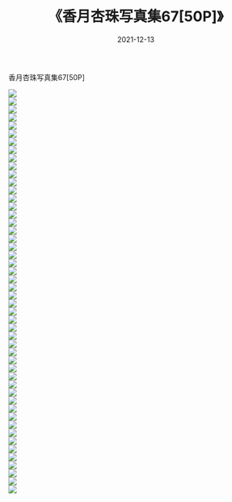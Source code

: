 ﻿---
layout: post
title:  《香月杏珠写真集67[50P]》
date:   2021-12-13
img: http://img.660000.xyz/Sharelink/性感/2021/香月杏珠写真集67[50P]/000.jpg
categories: [美女, 清纯, 唯美]
---

香月杏珠写真集67[50P]

  ![](http://img.660000.xyz/Sharelink/性感/2021/香月杏珠写真集67[50P]/001.jpg) <br> ![](http://img.660000.xyz/Sharelink/性感/2021/香月杏珠写真集67[50P]/002.jpg) <br> ![](http://img.660000.xyz/Sharelink/性感/2021/香月杏珠写真集67[50P]/003.jpg) <br> ![](http://img.660000.xyz/Sharelink/性感/2021/香月杏珠写真集67[50P]/004.jpg) <br> ![](http://img.660000.xyz/Sharelink/性感/2021/香月杏珠写真集67[50P]/005.jpg) <br> ![](http://img.660000.xyz/Sharelink/性感/2021/香月杏珠写真集67[50P]/006.jpg) <br> ![](http://img.660000.xyz/Sharelink/性感/2021/香月杏珠写真集67[50P]/007.jpg) <br> ![](http://img.660000.xyz/Sharelink/性感/2021/香月杏珠写真集67[50P]/008.jpg) <br> ![](http://img.660000.xyz/Sharelink/性感/2021/香月杏珠写真集67[50P]/009.jpg) <br> ![](http://img.660000.xyz/Sharelink/性感/2021/香月杏珠写真集67[50P]/010.jpg) <br> ![](http://img.660000.xyz/Sharelink/性感/2021/香月杏珠写真集67[50P]/011.jpg) <br> ![](http://img.660000.xyz/Sharelink/性感/2021/香月杏珠写真集67[50P]/012.jpg) <br> ![](http://img.660000.xyz/Sharelink/性感/2021/香月杏珠写真集67[50P]/013.jpg) <br> ![](http://img.660000.xyz/Sharelink/性感/2021/香月杏珠写真集67[50P]/014.jpg) <br> ![](http://img.660000.xyz/Sharelink/性感/2021/香月杏珠写真集67[50P]/015.jpg) <br> ![](http://img.660000.xyz/Sharelink/性感/2021/香月杏珠写真集67[50P]/016.jpg) <br> ![](http://img.660000.xyz/Sharelink/性感/2021/香月杏珠写真集67[50P]/017.jpg) <br> ![](http://img.660000.xyz/Sharelink/性感/2021/香月杏珠写真集67[50P]/018.jpg) <br> ![](http://img.660000.xyz/Sharelink/性感/2021/香月杏珠写真集67[50P]/019.jpg) <br> ![](http://img.660000.xyz/Sharelink/性感/2021/香月杏珠写真集67[50P]/020.jpg) <br> ![](http://img.660000.xyz/Sharelink/性感/2021/香月杏珠写真集67[50P]/021.jpg) <br> ![](http://img.660000.xyz/Sharelink/性感/2021/香月杏珠写真集67[50P]/022.jpg) <br> ![](http://img.660000.xyz/Sharelink/性感/2021/香月杏珠写真集67[50P]/023.jpg) <br> ![](http://img.660000.xyz/Sharelink/性感/2021/香月杏珠写真集67[50P]/024.jpg) <br> ![](http://img.660000.xyz/Sharelink/性感/2021/香月杏珠写真集67[50P]/025.jpg) <br> ![](http://img.660000.xyz/Sharelink/性感/2021/香月杏珠写真集67[50P]/026.jpg) <br> ![](http://img.660000.xyz/Sharelink/性感/2021/香月杏珠写真集67[50P]/027.jpg) <br> ![](http://img.660000.xyz/Sharelink/性感/2021/香月杏珠写真集67[50P]/028.jpg) <br> ![](http://img.660000.xyz/Sharelink/性感/2021/香月杏珠写真集67[50P]/029.jpg) <br> ![](http://img.660000.xyz/Sharelink/性感/2021/香月杏珠写真集67[50P]/030.jpg) <br> ![](http://img.660000.xyz/Sharelink/性感/2021/香月杏珠写真集67[50P]/031.jpg) <br> ![](http://img.660000.xyz/Sharelink/性感/2021/香月杏珠写真集67[50P]/032.jpg) <br> ![](http://img.660000.xyz/Sharelink/性感/2021/香月杏珠写真集67[50P]/033.jpg) <br> ![](http://img.660000.xyz/Sharelink/性感/2021/香月杏珠写真集67[50P]/034.jpg) <br> ![](http://img.660000.xyz/Sharelink/性感/2021/香月杏珠写真集67[50P]/035.jpg) <br> ![](http://img.660000.xyz/Sharelink/性感/2021/香月杏珠写真集67[50P]/036.jpg) <br> ![](http://img.660000.xyz/Sharelink/性感/2021/香月杏珠写真集67[50P]/037.jpg) <br> ![](http://img.660000.xyz/Sharelink/性感/2021/香月杏珠写真集67[50P]/038.jpg) <br> ![](http://img.660000.xyz/Sharelink/性感/2021/香月杏珠写真集67[50P]/039.jpg) <br> ![](http://img.660000.xyz/Sharelink/性感/2021/香月杏珠写真集67[50P]/040.jpg) <br> ![](http://img.660000.xyz/Sharelink/性感/2021/香月杏珠写真集67[50P]/041.jpg) <br> ![](http://img.660000.xyz/Sharelink/性感/2021/香月杏珠写真集67[50P]/042.jpg) <br> ![](http://img.660000.xyz/Sharelink/性感/2021/香月杏珠写真集67[50P]/043.jpg) <br> ![](http://img.660000.xyz/Sharelink/性感/2021/香月杏珠写真集67[50P]/044.jpg) <br> ![](http://img.660000.xyz/Sharelink/性感/2021/香月杏珠写真集67[50P]/045.jpg) <br> ![](http://img.660000.xyz/Sharelink/性感/2021/香月杏珠写真集67[50P]/046.jpg) <br> ![](http://img.660000.xyz/Sharelink/性感/2021/香月杏珠写真集67[50P]/047.jpg) <br> ![](http://img.660000.xyz/Sharelink/性感/2021/香月杏珠写真集67[50P]/048.jpg) <br> ![](http://img.660000.xyz/Sharelink/性感/2021/香月杏珠写真集67[50P]/049.jpg) <br> ![](http://img.660000.xyz/Sharelink/性感/2021/香月杏珠写真集67[50P]/050.jpg) <br>